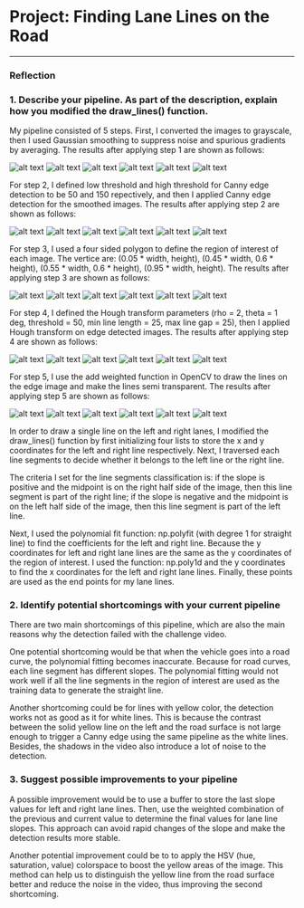 # **Project: Finding Lane Lines on the Road** 

<!-- ## Writeup Template

### You can use this file as a template for your writeup if you want to submit it as a markdown file. But feel free to use some other method and submit a pdf if you prefer.

---

**Finding Lane Lines on the Road**

The goals / steps of this project are the following:
* Make a pipeline that finds lane lines on the road
* Reflect on your work in a written report -->


[//]: # (Image References)

[image1]: ./examples/grayscale.jpg "Grayscale"
[step1_solidWhiteCurve]: ./test_images_output/step1_solidWhiteCurve.jpg
[step1_solidWhiteRight]: ./test_images_output/step1_solidWhiteRight.jpg
[step1_solidYellowCurve]: ./test_images_output/step1_solidYellowCurve.jpg
[step1_solidYellowCurve2]: ./test_images_output/step1_solidYellowCurve2.jpg
[step1_solidYellowLeft]: ./test_images_output/step1_solidYellowLeft.jpg
[step1_whiteCarLaneSwitch]: ./test_images_output/step1_whiteCarLaneSwitch.jpg

[step2_solidWhiteCurve]: ./test_images_output/step2_solidWhiteCurve.jpg
[step2_solidWhiteRight]: ./test_images_output/step2_solidWhiteRight.jpg
[step2_solidYellowCurve]: ./test_images_output/step2_solidYellowCurve.jpg
[step2_solidYellowCurve2]: ./test_images_output/step2_solidYellowCurve2.jpg
[step2_solidYellowLeft]: ./test_images_output/step2_solidYellowLeft.jpg
[step2_whiteCarLaneSwitch]: ./test_images_output/step2_whiteCarLaneSwitch.jpg

[step3_solidWhiteCurve]: ./test_images_output/step3_solidWhiteCurve.jpg
[step3_solidWhiteRight]: ./test_images_output/step3_solidWhiteRight.jpg
[step3_solidYellowCurve]: ./test_images_output/step3_solidYellowCurve.jpg
[step3_solidYellowCurve2]: ./test_images_output/step3_solidYellowCurve2.jpg
[step3_solidYellowLeft]: ./test_images_output/step3_solidYellowLeft.jpg
[step3_whiteCarLaneSwitch]: ./test_images_output/step3_whiteCarLaneSwitch.jpg

[step4_solidWhiteCurve]: ./test_images_output/step4_solidWhiteCurve.jpg
[step4_solidWhiteRight]: ./test_images_output/step4_solidWhiteRight.jpg
[step4_solidYellowCurve]: ./test_images_output/step4_solidYellowCurve.jpg
[step4_solidYellowCurve2]: ./test_images_output/step4_solidYellowCurve2.jpg
[step4_solidYellowLeft]: ./test_images_output/step4_solidYellowLeft.jpg
[step4_whiteCarLaneSwitch]: ./test_images_output/step4_whiteCarLaneSwitch.jpg

[step5_solidWhiteCurve]: ./test_images_output/solidWhiteCurve.jpg
[step5_solidWhiteRight]: ./test_images_output/solidWhiteRight.jpg
[step5_solidYellowCurve]: ./test_images_output/solidYellowCurve.jpg
[step5_solidYellowCurve2]: ./test_images_output/solidYellowCurve2.jpg
[step5_solidYellowLeft]: ./test_images_output/solidYellowLeft.jpg
[step5_whiteCarLaneSwitch]: ./test_images_output/whiteCarLaneSwitch.jpg


---

### Reflection

### 1. Describe your pipeline. As part of the description, explain how you modified the draw_lines() function.

My pipeline consisted of 5 steps. First, I converted the images to grayscale, then I used Gaussian smoothing to suppress noise and spurious gradients by averaging. The results after applying step 1 are shown as follows:

![alt text][step1_solidWhiteCurve]
![alt text][step1_solidWhiteRight]
![alt text][step1_solidYellowCurve]
![alt text][step1_solidYellowCurve2]
![alt text][step1_solidYellowLeft]
![alt text][step1_whiteCarLaneSwitch]

For step 2, I defined low threshold and high threshold for Canny edge detection to be 50 and 150 repectively, and then I applied Canny edge detection for the smoothed images. The results after applying step 2 are shown as follows:

![alt text][step2_solidWhiteCurve]
![alt text][step2_solidWhiteRight]
![alt text][step2_solidYellowCurve]
![alt text][step2_solidYellowCurve2]
![alt text][step2_solidYellowLeft]
![alt text][step2_whiteCarLaneSwitch]

For step 3, I used a four sided polygon to define the region of interest of each image. The vertice are: (0.05 * width, height), (0.45 * width, 0.6 * height), (0.55 * width, 0.6 * height), (0.95 * width, height). The results after applying step 3 are shown as follows:

![alt text][step3_solidWhiteCurve]
![alt text][step3_solidWhiteRight]
![alt text][step3_solidYellowCurve]
![alt text][step3_solidYellowCurve2]
![alt text][step3_solidYellowLeft]
![alt text][step3_whiteCarLaneSwitch]

For step 4, I defined the Hough transform parameters (rho = 2, theta = 1 deg, threshold = 50, min line length = 25, max line gap = 25), then I applied Hough transform on edge detected images. The results after applying step 4 are shown as follows:

![alt text][step4_solidWhiteCurve]
![alt text][step4_solidWhiteRight]
![alt text][step4_solidYellowCurve]
![alt text][step4_solidYellowCurve2]
![alt text][step4_solidYellowLeft]
![alt text][step4_whiteCarLaneSwitch]

For step 5, I use the add weighted function in OpenCV to draw the lines on the edge image and make the lines semi transparent. The results after applying step 5 are shown as follows:

![alt text][step5_solidWhiteCurve]
![alt text][step5_solidWhiteRight]
![alt text][step5_solidYellowCurve]
![alt text][step5_solidYellowCurve2]
![alt text][step5_solidYellowLeft]
![alt text][step5_whiteCarLaneSwitch]

In order to draw a single line on the left and right lanes, I modified the draw_lines() function by first initializing four lists to store the x and y coordinates for the left and right line respectively. Next, I traversed each line segments to decide whether it belongs to the left line or the right line. 

The criteria I set for the line segments classification is: if the slope is positive and the midpoint is on the right half side of the image, then this line segment is part of the right line; if the slope is negative and the midpoint is on the left half side of the image, then this line segment is part of the left line. 

Next, I used the polynomial fit function: np.polyfit (with degree 1 for straight line) to find the coefficients for the left and right line. Because the y coordinates for left and right lane lines are the same as the y coordinates of the region of interest. I used the function: np.poly1d and the y coordinates to find the x coordinates for the left and right lane lines. Finally, these points are used as the end points for my lane lines.


### 2. Identify potential shortcomings with your current pipeline

There are two main shortcomings of this pipeline, which are also the main reasons why the detection failed with the challenge video.

One potential shortcoming would be that when the vehicle goes into a road curve, the polynomial fitting becomes inaccurate. Because for road curves, each line segment has different slopes. The polynomial fitting would not work well if all the line segments in the region of interest are used as the training data to generate the straight line.

Another shortcoming could be for lines with yellow color, the detection works not as good as it for white lines. This is because the contrast between the solid yellow line on the left and the road surface is not large enough to trigger a Canny edge using the same pipeline as the white lines. Besides, the shadows in the video also introduce a lot of noise to the detection.


### 3. Suggest possible improvements to your pipeline

A possible improvement would be to use a buffer to store the last slope values for left and right lane lines. Then, use the weighted combination of the previous and current value to determine the final values for lane line slopes. This approach can avoid rapid changes of the slope and make the detection results more stable. 

Another potential improvement could be to to apply the HSV (hue, saturation, value) colorspace to boost the yellow areas of the image. This method can help us to distinguish the yellow line from the road surface better and reduce the noise in the video, thus improving the second shortcoming.

